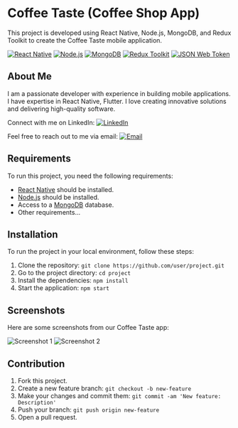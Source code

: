 # Coffee Taste (Coffee Shop App)

This project is developed using React Native, Node.js, MongoDB, and Redux Toolkit to create the Coffee Taste mobile application.

[![React Native](https://img.shields.io/badge/React_Native-61DAFB?style=for-the-badge&logo=react&logoColor=white)](https://reactnative.dev)
[![Node.js](https://img.shields.io/badge/Node.js-339933?style=for-the-badge&logo=node.js&logoColor=white)](https://nodejs.org)
[![MongoDB](https://img.shields.io/badge/MongoDB-47A248?style=for-the-badge&logo=mongodb&logoColor=white)](https://www.mongodb.com)
[![Redux Toolkit](https://img.shields.io/badge/Redux_Toolkit-764ABC?style=for-the-badge&logo=redux&logoColor=white)](https://redux-toolkit.js.org)
[![JSON Web Token](https://img.shields.io/badge/JSON_Web_Token-000000?style=for-the-badge&logo=jsonwebtokens&logoColor=white)](https://jwt.io)

## About Me

I am a passionate developer with experience in building mobile applications. I have expertise in React Native, Flutter. I love creating innovative solutions and delivering high-quality software.

Connect with me on LinkedIn: [![LinkedIn](https://img.shields.io/badge/LinkedIn-Amil_Qasımov-0077B5?style=for-the-badge&logo=linkedin&logoColor=white)](https://www.linkedin.com/in/amil-qas%C4%B1mov-18a3b4243/)

Feel free to reach out to me via email: [![Email](https://img.shields.io/badge/Email-amillgasimov%40gmail.com-D14836?style=for-the-badge&logo=gmail&logoColor=white)](mailto:amillgasimov@gmail.com)

## Requirements

To run this project, you need the following requirements:

- [React Native](https://reactnative.dev) should be installed.
- [Node.js](https://nodejs.org) should be installed.
- Access to a [MongoDB](https://www.mongodb.com) database.
- Other requirements...

## Installation

To run the project in your local environment, follow these steps:

1. Clone the repository: `git clone https://github.com/user/project.git`
2. Go to the project directory: `cd project`
3. Install the dependencies: `npm install`
4. Start the application: `npm start`

## Screenshots

Here are some screenshots from our Coffee Taste app:

![Screenshot 1](https://github.com/amilgasimov/Coffee_Taste/assets/93605485/386adf13-253f-47af-8632-6f4f10cbdb7c)
![Screenshot 2](https://github.com/amilgasimov/Coffee_Taste/assets/93605485/6bf4248d-1bba-462b-995e-a41c45b5e740)

## Contribution

1. Fork this project.
2. Create a new feature branch: `git checkout -b new-feature`
3. Make your changes and commit them: `git commit -am 'New feature: Description'`
4. Push your branch: `git push origin new-feature`
5. Open a pull request.
